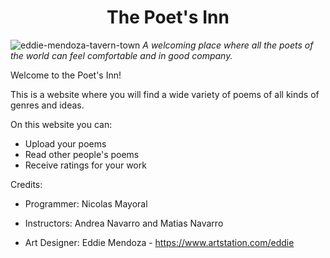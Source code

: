 <h1 align="center">The Poet's Inn</h1>

![eddie-mendoza-tavern-town](https://user-images.githubusercontent.com/83615373/230704922-dc779290-3fbb-4e24-8885-9ec66dc34a6c.jpg)
<i>A welcoming place where all the poets of the world can feel comfortable and in good company.</i>


Welcome to the Poet's Inn! 

This is a website where you will find a wide variety of poems of all kinds of genres and ideas.

On this website you can:
- Upload your poems
- Read other people's poems
- Receive ratings for your work













Credits:
- Programmer: Nicolas Mayoral
- Instructors: Andrea Navarro and Matias Navarro

- Art Designer: Eddie Mendoza - https://www.artstation.com/eddie
